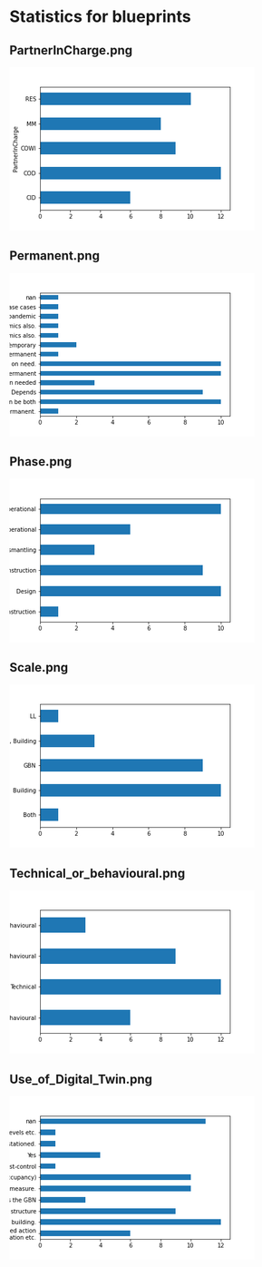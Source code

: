 # Statistics for blueprints

## PartnerInCharge.png
![](stats/PartnerInCharge.png)

## Permanent.png
![](stats/Permanent.png)

## Phase.png
![](stats/Phase.png)

## Scale.png
![](stats/Scale.png)

## Technical_or_behavioural.png
![](stats/Technical_or_behavioural.png)

## Use_of_Digital_Twin.png
![](stats/Use_of_Digital_Twin.png)

